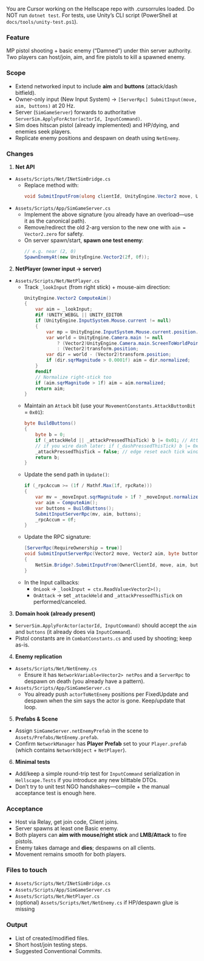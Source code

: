 You are Cursor working on the Hellscape repo with .cursorrules loaded.
Do NOT run `dotnet test`. For tests, use Unity’s CLI script (PowerShell at `docs/tools/unity-test.ps1`).

### Feature
MP pistol shooting + basic enemy (“Damned”) under thin server authority. Two players can host/join, aim, and fire pistols to kill a spawned enemy.

### Scope
- Extend networked input to include **aim** and **buttons** (attack/dash bitfield).
- Owner-only input (New Input System) → `[ServerRpc] SubmitInput(move, aim, buttons)` at 20 Hz.
- Server (`SimGameServer`) forwards to authoritative `ServerSim.ApplyForActor(actorId, InputCommand)`.
- Sim does hitscan pistol (already implemented) and HP/dying, and enemies seek players.
- Replicate enemy positions and despawn on death using `NetEnemy`.

### Changes

1) **Net API**
- `Assets/Scripts/Net/INetSimBridge.cs`
  - Replace method with:
    ```csharp
    void SubmitInputFrom(ulong clientId, UnityEngine.Vector2 move, UnityEngine.Vector2 aim, byte buttons = 0);
    ```
- `Assets/Scripts/App/SimGameServer.cs`
  - Implement the above signature (you already have an overload—use it as the canonical path).
  - Remove/redirect the old 2-arg version to the new one with `aim = Vector2.zero` for safety.
  - On server spawn/start, **spawn one test enemy**:
    ```csharp
    // e.g. near (2, 0)
    SpawnEnemyAt(new UnityEngine.Vector2(2f, 0f));
    ```

2) **NetPlayer (owner input → server)**
- `Assets/Scripts/Net/NetPlayer.cs`
  - Track `_lookInput` (from right stick) + mouse-aim direction:
    ```csharp
    UnityEngine.Vector2 ComputeAim()
    {
        var aim = _lookInput;
        #if !UNITY_WEBGL || UNITY_EDITOR
        if (UnityEngine.InputSystem.Mouse.current != null)
        {
            var mp = UnityEngine.InputSystem.Mouse.current.position.ReadValue();
            var world = UnityEngine.Camera.main != null
                ? (Vector2)UnityEngine.Camera.main.ScreenToWorldPoint(new UnityEngine.Vector3(mp.x, mp.y, 0f))
                : (Vector2)transform.position;
            var dir = world - (Vector2)transform.position;
            if (dir.sqrMagnitude > 0.0001f) aim = dir.normalized;
        }
        #endif
        // Normalize right-stick too
        if (aim.sqrMagnitude > 1f) aim = aim.normalized;
        return aim;
    }
    ```
  - Maintain an `Attack` bit (use your `MovementConstants.AttackButtonBit` = `0x01`):
    ```csharp
    byte BuildButtons()
    {
        byte b = 0;
        if (_attackHeld || _attackPressedThisTick) b |= 0x01; // Attack
        // if you wire dash later: if (_dashPressedThisTick) b |= 0x04;
        _attackPressedThisTick = false; // edge reset each tick window
        return b;
    }
    ```
  - Update the send path in `Update()`:
    ```csharp
    if (_rpcAccum >= (1f / Mathf.Max(1f, rpcRate)))
    {
        var mv = _moveInput.sqrMagnitude > 1f ? _moveInput.normalized : _moveInput;
        var aim = ComputeAim();
        var buttons = BuildButtons();
        SubmitInputServerRpc(mv, aim, buttons);
        _rpcAccum = 0f;
    }
    ```
  - Update the RPC signature:
    ```csharp
    [ServerRpc(RequireOwnership = true)]
    void SubmitInputServerRpc(Vector2 move, Vector2 aim, byte buttons)
    {
        NetSim.Bridge?.SubmitInputFrom(OwnerClientId, move, aim, buttons);
    }
    ```
  - In the Input callbacks:
    - `OnLook` → `_lookInput = ctx.ReadValue<Vector2>();`
    - `OnAttack` → set `_attackHeld` and `_attackPressedThisTick` on performed/canceled.

3) **Domain hook (already present)**
- `ServerSim.ApplyForActor(actorId, InputCommand)` should accept the `aim` and `buttons` (it already does via `InputCommand`).
- Pistol constants are in `CombatConstants.cs` and used by shooting; keep as-is.

4) **Enemy replication**
- `Assets/Scripts/Net/NetEnemy.cs`
  - Ensure it has `NetworkVariable<Vector2> netPos` and a `ServerRpc` to despawn on death (you already have a pattern).
- `Assets/Scripts/App/SimGameServer.cs`
  - You already push `actorToNetEnemy` positions per FixedUpdate and despawn when the sim says the actor is gone. Keep/update that loop.

5) **Prefabs & Scene**
- Assign `SimGameServer.netEnemyPrefab` in the scene to `Assets/Prefabs/NetEnemy.prefab`.
- Confirm `NetworkManager` has **Player Prefab** set to your `Player.prefab` (which contains `NetworkObject` + `NetPlayer`).

6) **Minimal tests**
- Add/keep a simple round-trip test for `InputCommand` serialization in `Hellscape.Tests` if you introduce any new blittable DTOs.
- Don’t try to unit test NGO handshakes—compile + the manual acceptance test is enough here.

### Acceptance
- Host via Relay, get join code, Client joins.
- Server spawns at least one Basic enemy.
- Both players can **aim with mouse/right stick** and **LMB/Attack** to fire pistols.
- Enemy takes damage and **dies**; despawns on all clients.
- Movement remains smooth for both players.

### Files to touch
- `Assets/Scripts/Net/INetSimBridge.cs`
- `Assets/Scripts/App/SimGameServer.cs`
- `Assets/Scripts/Net/NetPlayer.cs`
- (optional) `Assets/Scripts/Net/NetEnemy.cs` if HP/despawn glue is missing

### Output
- List of created/modified files.
- Short host/join testing steps.
- Suggested Conventional Commits.
